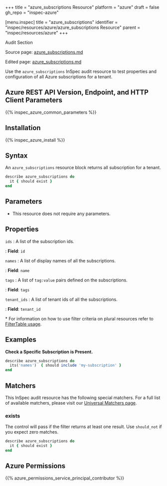 +++
title = "azure_subscriptions Resource"
platform = "azure"
draft = false
gh_repo = "inspec-azure"

[menu.inspec]
title = "azure_subscriptions"
identifier = "inspec/resources/azure/azure_subscriptions Resource"
parent = "inspec/resources/azure"
+++

<div class="admonition-note">
<p class="admonition-note-title">Audit Section</p>
<div class="admonition-note-text">
<p>Source page: <a href="https://github.com/inspec/inspec-azure/blob/main/docs/resources/azure_subscriptions.md">azure_subscriptions.md</a></p>
<p>Edited page: <a href="https://github.com/ianmadd/inspec-azure/blob/im/hugo/docs-chef-io/content/inspec/resources/azure_subscriptions.md">azure_subscriptions.md</a></p>
</div>
</div>



Use the `azure_subscriptions` InSpec audit resource to test properties and configuration of all Azure subscriptions for a tenant.

## Azure REST API Version, Endpoint, and HTTP Client Parameters

{{% inspec_azure_common_parameters %}}

## Installation

{{% inspec_azure_install %}}

## Syntax

An `azure_subscriptions` resource block returns all subscription for a tenant.
```ruby
describe azure_subscriptions do
  it { should exist }
end
```

## Parameters

- This resource does not require any parameters.

## Properties

`ids`
: A list of the subscription ids.

: **Field**: `id`

`names`
: A list of display names of all the subscriptions.

: **Field**: `name`

`tags`
: A list of `tag:value` pairs defined on the subscriptions.

: **Field**: `tags`

`tenant_ids`
: A list of tenant ids of all the subscriptions.

: **Field**: `tenant_id`

<superscript>*</superscript> For information on how to use filter criteria on plural resources refer to [FilterTable usage](https://github.com/inspec/inspec/blob/master/dev-docs/filtertable-usage.md).

## Examples

**Check a Specific Subscription is Present.**

```ruby
describe azure_subscriptions do
  its('names')  { should include 'my-subscription' }
end
``` 

## Matchers

This InSpec audit resource has the following special matchers. For a full list of available matchers, please visit our [Universal Matchers page](https://www.inspec.io/docs/reference/matchers/).

### exists

The control will pass if the filter returns at least one result. Use `should_not` if you expect zero matches.
```ruby
describe azure_subscriptions do
  it { should exist }
end
```

## Azure Permissions

{{% azure_permissions_service_principal_contributor %}}
